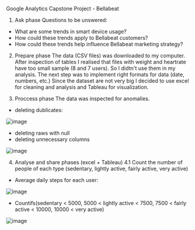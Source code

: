 Google Analytics Capstone Project - Bellabeat

1. Ask phase
Questions to be unswered:
- What are some trends in smart device usage?
- How could these trends apply to Bellabeat customers?
- How could these trends help influence Bellabeat marketing strategy?

2. Prepare phase
The data (CSV files) was downloaded to my computer. After inspection of tables I realised that files with weight and heartrate have too small sample (8 and 7 users). So I didtn't use them in my analysis.
The next step was to implement right formats for data (date, numbers, etc.)
Since the dataset are not very big I decided to use excel for cleaning and analysis and Tableau for visualization.

3. Proccess phase
The data was inspected for anomalies. 
- deleting dublicates: 

![image](https://user-images.githubusercontent.com/99286647/204351401-f17bce32-2d04-4b85-b957-7f201842b2c0.png)
- deleting raws with null
- deleting unnecessary columns

![image](https://user-images.githubusercontent.com/99286647/206534162-797273db-3a08-4d64-9dfe-978ae2942a68.png)

4. Analyse and share phases (excel + Tableau)
4.1 Count the number of people of each type (sedentary, lightly active, fairly active, very active)
- Average daily steps for each user:

![image](https://user-images.githubusercontent.com/99286647/206543368-793fbdfd-7d97-4a93-b7e5-d39014823b6c.png)
- Countifs(sedentary < 5000, 5000 < lightly active < 7500, 7500 < fairly active < 10000, 10000 < very active)

![image](https://user-images.githubusercontent.com/99286647/206543950-aee8cc7f-fda5-4433-949e-a553ea9dc0d2.png)
